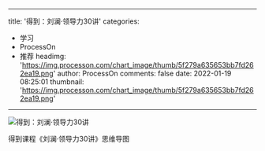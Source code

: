 
---
title: '得到：刘澜·领导力30讲'
categories: 
 - 学习
 - ProcessOn
 - 推荐
headimg: 'https://img.processon.com/chart_image/thumb/5f279a635653bb7fd262ea19.png'
author: ProcessOn
comments: false
date: 2022-01-19 08:25:01
thumbnail: 'https://img.processon.com/chart_image/thumb/5f279a635653bb7fd262ea19.png'
---

<div>   
<img class="thumb" alt="得到：刘澜·领导力30讲" src="https://img.processon.com/chart_image/thumb/5f279a635653bb7fd262ea19.png" referrerpolicy="no-referrer">
<p>得到课程《刘澜·领导力30讲》思维导图</p>  
</div>
            